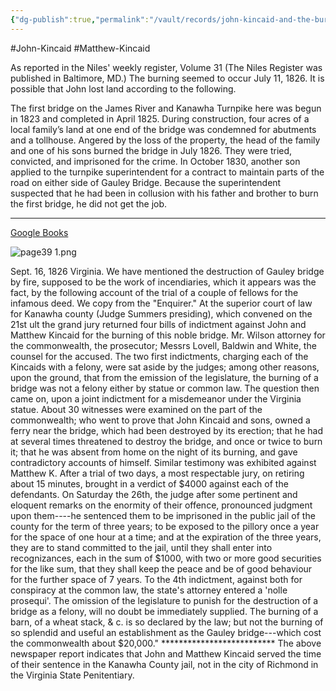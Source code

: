 ```yaml
---
{"dg-publish":true,"permalink":"/vault/records/john-kincaid-and-the-burning-of-gauley-bridge/"}
---
```


#John-Kincaid #Matthew-Kincaid

As reported in the Niles' weekly register, Volume 31 (The Niles Register was published in
Baltimore, MD.) The burning seemed to occur July 11, 1826. It is possible that John lost land according to the following.

The first bridge on the James River and Kanawha Turnpike here was begun in 1823 and completed in April 1825. During construction, four acres of a local family’s land at one end of the bridge was condemned for abutments and a tollhouse. Angered by the loss of the property, the head of the family and one of his sons burned the bridge in July 1826. They were tried, convicted, and imprisoned for the crime. In October 1830, another son applied to the turnpike superintendent for a contract to maintain parts of the road on either side of Gauley Bridge. Because the superintendent suspected that he had been in collusion with his father and brother to burn the first bridge, he did not get the job.

---
 [Google Books](http://books.google.com/books?id=m9AcAQAAMAAJ&amp;pg=PA39&amp;lpg=PA39&amp;dq=%22John+Kincaid%22+%2B+Gauley&amp;source=bl&amp;ots=9A_vORwBXg&amp;sig=ZJUyPt0tnzFJBjaWUUZSRqNxe4w&amp;hl=en&amp;ei=CgqDTtzHIInJ0AGtsoybAQ&amp;sa=X&amp;oi=book_result&amp;ct=result&amp;resnum=10&amp;ved=0CGAQ6AEwCQ#v=onepage&amp;q=%22John%20Kincaid%22%20%2B%20Gauley&amp;f=false)

![page39 1.png](/img/user/assets/page39%201.png)

Sept. 16, 1826
Virginia. We have mentioned the destruction of Gauley bridge by fire, supposed to be the work of incendiaries, which it appears was the fact, by the following account of the trial of a couple of fellows for the infamous deed. We copy from the "Enquirer." At the superior court of law for Kanawha county (Judge Summers presiding), which convened on the 21st ult the grand jury returned four bills of indictment against John and Matthew Kincaid for the burning of this noble bridge. Mr. Wilson attorney for the commonwealth, the prosecutor; Messrs Lovell, Baldwin and White, the counsel for the accused. The two first indictments, charging each of the Kincaids with a felony, were sat aside by the judges; among other reasons, upon the ground, that from the emission of
the legislature, the burning of a bridge was not a felony either by statue or common law.
The question then came on, upon a joint indictment for a misdemeanor under the Virginia statue. About 30 witnesses were examined on the part of the commonwealth; who went to prove that John Kincaid and sons, owned a ferry near the bridge, which had been destroyed by its erection; that he had at several times threatened to destroy the bridge, and once or twice to burn it; that he was absent from home on the night of its burning, and gave contradictory accounts of himself. Similar testimony was exhibited against Matthew K.
After a trial of two days, a most respectable jury, on retiring about 15
minutes, brought in a verdict of $4000 against each of the defendants.
On Saturday the 26th, the judge after some pertinent and eloquent remarks on the enormity of their offence, pronounced judgment upon them----he sentenced them to be imprisoned in the public jail of the county for the term of three years; to be exposed to the pillory once a year for the space of one hour at a time; and at the expiration of the three years, they are to stand committed to the jail, until they shall enter into recognizances, each in the sum of $1000, with two or more good securities for the like sum, that they shall keep the peace and be of good behaviour for the further space of 7 years.
To the 4th indictment, against both for conspiracy at the common law, the state's attorney entered a 'nolle prosequi'. The omission of the legislature to punish for the destruction of a bridge as a felony, will no doubt be immediately supplied. The burning of a barn, of a wheat stack, & c. is so declared by the law; but not the burning of so splendid and useful an establishment as the Gauley bridge---which cost the commonwealth about $20,000."
\*\*\*\*\*\*\*\*\*\*\*\*\*\*\*\*\*\*\*\*\*\*\*\*\*\*
The above newspaper report indicates that John and Matthew Kincaid served the time of their sentence in the Kanawha County jail, not in the city of Richmond in the Virginia State Penitentiary.
